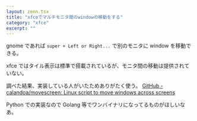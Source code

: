 ```yaml
---
layout: zenn.tsx
title: "xfceでマルチモニタ間のwindowの移動をする"
category: "xfce"
excerpt: ""
---
```


gnome であれば `super + Left or Right...` で別のモニタに window を移動できる。

xfce ではタイル表示は標準で搭載されているが、モニタ間の移動は提供されていない。

調べた結果、実装している人がいたためありがたく使う。
[GitHub - calandoa/movescreen: Linux script to move windows across screens](https://github.com/calandoa/movescreen)

Python での実装なので Golang 等でワンバイナリになってるものがほしいなあ。
